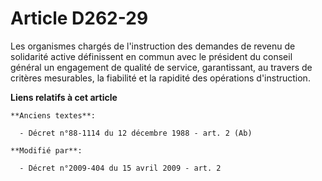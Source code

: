 # Article D262-29

Les organismes chargés de l'instruction des demandes de revenu de solidarité active définissent en commun avec le président
du conseil général un engagement de qualité de service, garantissant, au travers de critères mesurables, la fiabilité et la
rapidité des opérations d'instruction.

**Liens relatifs à cet article**

	**Anciens textes**:

	  - Décret n°88-1114 du 12 décembre 1988 - art. 2 (Ab)

	**Modifié par**:

	  - Décret n°2009-404 du 15 avril 2009 - art. 2
